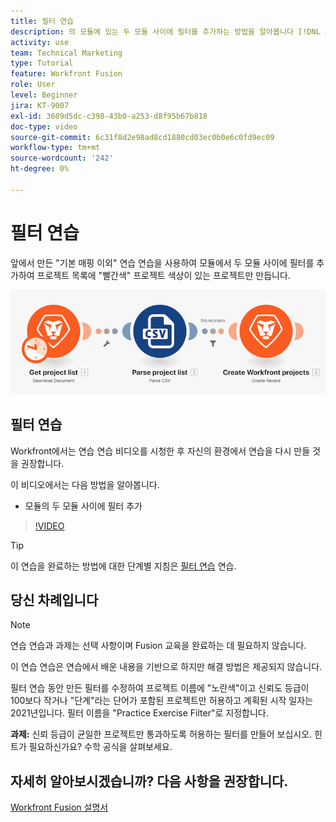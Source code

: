```yaml
---
title: 필터 연습
description: 의 모듈에 있는 두 모듈 사이에 필터를 추가하는 방법을 알아봅니다 [!DNL Adobe Workfront Fusion].
activity: use
team: Technical Marketing
type: Tutorial
feature: Workfront Fusion
role: User
level: Beginner
jira: KT-9007
exl-id: 3609d5dc-c398-43b0-a253-d8f95b67b818
doc-type: video
source-git-commit: 6c31f8d2e98ad8cd1880cd03ec0b0e6c0fd9ec09
workflow-type: tm+mt
source-wordcount: '242'
ht-degree: 0%

---
```


# 필터 연습

앞에서 만든 &quot;기본 매핑 이외&quot; 연습 연습을 사용하여 모듈에서 두 모듈 사이에 필터를 추가하여 프로젝트 목록에 &quot;빨간색&quot; 프로젝트 색상이 있는 프로젝트만 만듭니다.

![Fusion 시나리오의 이미지](assets/understand-the-basics-2.png)

## 필터 연습

Workfront에서는 연습 연습 비디오를 시청한 후 자신의 환경에서 연습을 다시 만들 것을 권장합니다.

이 비디오에서는 다음 방법을 알아봅니다.

* 모듈의 두 모듈 사이에 필터 추가

>[!VIDEO](https://video.tv.adobe.com/v/335266/?quality=12&learn=on)

>[!TIP]
>
>이 연습을 완료하는 방법에 대한 단계별 지침은 [필터 연습](https://experienceleague.adobe.com/docs/workfront-learn/tutorials-workfront/fusion/exercises/filters.html?lang=en) 연습.

## 당신 차례입니다

>[!NOTE]
>
>연습 연습과 과제는 선택 사항이며 Fusion 교육을 완료하는 데 필요하지 않습니다.

이 연습 연습은 연습에서 배운 내용을 기반으로 하지만 해결 방법은 제공되지 않습니다.

필터 연습 동안 만든 필터를 수정하여 프로젝트 이름에 &quot;노란색&quot;이고 신뢰도 등급이 100보다 작거나 &quot;단계&quot;라는 단어가 포함된 프로젝트만 허용하고 계획된 시작 일자는 2021년입니다. 필터 이름을 &quot;Practice Exercise Filter&quot;로 지정합니다.

**과제:** 신뢰 등급이 균일한 프로젝트만 통과하도록 허용하는 필터를 만들어 보십시오. 힌트가 필요하신가요? 수학 공식을 살펴보세요.

## 자세히 알아보시겠습니까? 다음 사항을 권장합니다.

[Workfront Fusion 설명서](https://experienceleague.adobe.com/docs/workfront/using/adobe-workfront-fusion/workfront-fusion-2.html?lang=en)
